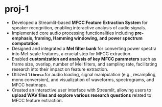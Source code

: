 # proj-1
* Developed a Streamlit-based **MFCC Feature Extraction System** for speaker recognition, enabling interactive analysis of audio signals.
* Implemented core audio processing functionalities including **pre-emphasis, framing, Hamming windowing, and power spectrum computation**.
* Designed and integrated a **Mel filter bank** for converting power spectra into Mel-scale features, a crucial step for MFCC extraction.
* Enabled **customization and analysis of key MFCC parameters** such as frame size, overlap, number of Mel filters, and sampling rate, facilitating research into their impact on feature extraction.
* Utilized **`librosa`** for audio loading, signal manipulation (e.g., resampling, mono conversion), and visualization of waveforms, spectrograms, and MFCC heatmaps.
* Created an interactive user interface with Streamlit, allowing users to **upload WAV files and explore various research questions** related to MFCC feature extraction.
